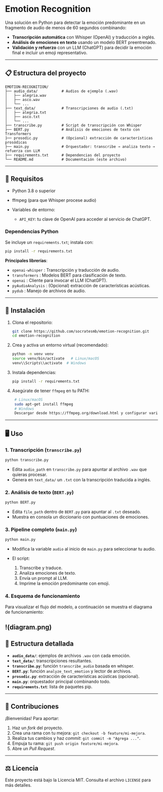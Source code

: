 # Emotion Recognition

Una solución en Python para detectar la emoción predominante en un fragmento de audio de menos de 60 segundos combinando:

* **Transcripción automática** con Whisper (OpenAI) y traducción a inglés.
* **Análisis de emociones en texto** usando un modelo BERT preentrenado.
* **Validación y refuerzo** con un LLM (ChatGPT) para decidir la emoción final e incluir un emoji representativo.

---

## 📋 Estructura del proyecto

```
EMOTION-RECOGNITION/
├── audio_data/           # Audios de ejemplo (.wav)
│   ├── alegria.wav
│   ├── asco.wav
│   └── ...              
├── text_data/            # Transcripciones de audio (.txt)
│   ├── alegria.txt
│   ├── asco.txt
│   └── ...
├── transcribe.py         # Script de transcripción con Whisper
├── BERT.py               # Análisis de emociones de texto con Transformers
├── prosodic.py           # (Opcional) extracción de características prosódicas
├── main.py               # Orquestador: transcribe → analiza texto → refuerza con LLM
├── requirements.txt      # Dependencias del proyecto
└── README.md             # Documentación (este archivo)
```

---

## 🔧 Requisitos

* Python 3.8 o superior
* ffmpeg (para que Whisper procese audio)
* Variables de entorno:

  * `API_KEY`: tu clave de OpenAI para acceder al servicio de ChatGPT.

### Dependencias Python

Se incluye un `requirements.txt`; instala con:

```bash
pip install -r requirements.txt
```

**Principales librerías**:

* `openai-whisper`  : Transcripción y traducción de audio.
* `transformers`    : Modelos BERT para clasificación de texto.
* `openai`         : Cliente para invocar el LLM (ChatGPT).
* `pyAudioAnalysis` : (Opcional) extracción de características acústicas.
* `pydub`          : Manejo de archivos de audio.

---

## 🚀 Instalación

1. Clona el repositorio:

   ```bash
   git clone https://github.com/socratesmb/emotion-recognition.git 
   cd emotion-recognition
   ```

2. Crea y activa un entorno virtual (recomendado):
   
    ```bash
    python -m venv venv
    source venv/bin/activate   # Linux/macOS
    venv\\Scripts\\activate  # Windows
    ```

3. Instala dependencias:

   ```bash
   pip install -r requirements.txt
   ```


4. Asegúrate de tener `ffmpeg` en tu PATH:
   ```bash
    # Linux/macOS
    sudo apt-get install ffmpeg
    # Windows
    Descargar desde https://ffmpeg.org/download.html y configurar variable PATH
    ```

---

## 🖥️ Uso

### 1. Transcripción (`transcribe.py`)

```bash
python transcribe.py
```

* Edita `audio_path` en `transcribe.py` para apuntar al archivo `.wav` que quieras procesar.
* Genera en `text_data/` un `.txt` con la transcripción traducida a inglés.

### 2. Análisis de texto (`BERT.py`)

```bash
python BERT.py
```

* Edita `file_path` dentro de `BERT.py` para apuntar al `.txt` deseado.
* Muestra en consola un diccionario con puntuaciones de emociones.

### 3. Pipeline completo (`main.py`)

```bash
python main.py
```

* Modifica la variable `audio` al inicio de `main.py` para seleccionar tu audio.
* El script:

  1. Transcribe y traduce.
  2. Analiza emociones de texto.
  3. Envía un prompt al LLM.
  4. Imprime la emoción predominante con emoji.

### 4. Esquema de funcionamiento

Para visualizar el flujo del modelo, a continuación se muestra el diagrama de funcionamiento:

!(diagram.png)
---

## 📂 Estructura detallada

* **`audio_data/`**: ejemplos de archivos `.wav` con cada emoción.
* **`text_data/`**: transcripciones resultantes.
* **`transcribe.py`**: función `transcribe_audio` basada en whisper.
* **`BERT.py`**: función `analyze_text_emotion` y lector de archivos.
* **`prosodic.py`**: extracción de características acústicas (opcional).
* **`main.py`**: orquestador principal combinando todo.
* **`requirements.txt`**: lista de paquetes pip.

---

## 🤝 Contribuciones

¡Bienvenidas! Para aportar:

1. Haz un *fork* del proyecto.
2. Crea una rama con tu mejora: `git checkout -b feature/mi-mejora`.
3. Realiza tus cambios y haz *commit*: `git commit -m "Agrega ..."`.
4. Empuja tu rama: `git push origin feature/mi-mejora`.
5. Abre un *Pull Request*.

---

## ⚖️ Licencia

Este proyecto está bajo la Licencia MIT. Consulta el archivo `LICENSE` para más detalles.
